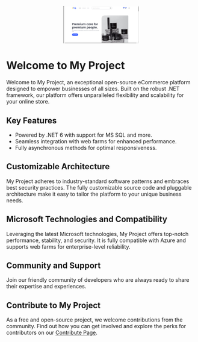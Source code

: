 <p align="center">
  <img src="https://github.com/Ibrahim25-ai/ecommerce/blob/main/wwwroot/images/home.png?raw=true" alt="Your Project Logo" width="200">
</p>

# Welcome to My Project

Welcome to My Project, an exceptional open-source eCommerce platform designed to empower businesses of all sizes. Built on the robust .NET framework, our platform offers unparalleled flexibility and scalability for your online store.

## Key Features

- Powered by .NET 6 with support for MS SQL and more.
- Seamless integration with web farms for enhanced performance.
- Fully asynchronous methods for optimal responsiveness.

## Customizable Architecture

My Project adheres to industry-standard software patterns and embraces best security practices. The fully customizable source code and pluggable architecture make it easy to tailor the platform to your unique business needs.

## Microsoft Technologies and Compatibility

Leveraging the latest Microsoft technologies, My Project offers top-notch performance, stability, and security. It is fully compatible with Azure and supports web farms for enterprise-level reliability.

## Community and Support

Join our friendly community of developers who are always ready to share their expertise and experiences.

## Contribute to My Project

As a free and open-source project, we welcome contributions from the community. Find out how you can get involved and explore the perks for contributors on our [Contribute Page](contribute_page_url).
